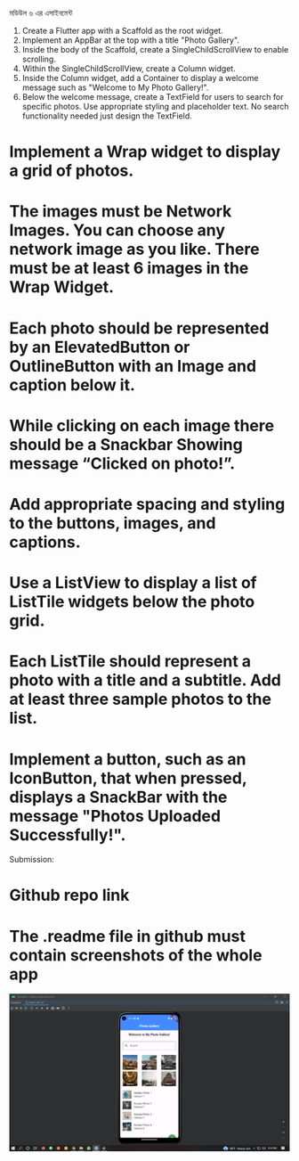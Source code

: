 মডিউল ৬ এর এসাইনমেন্ট
1. Create a Flutter app with a Scaffold as the root widget.
2. Implement an AppBar at the top with a title "Photo Gallery".
3. Inside the body of the Scaffold, create a SingleChildScrollView to enable scrolling.
4. Within the SingleChildScrollView, create a Column widget.
5. Inside the Column widget, add a Container to display a welcome message such as "Welcome to My Photo Gallery!".
6. Below the welcome message, create a TextField for users to search for specific photos. Use appropriate styling and placeholder text. No search functionality needed just design the TextField.

# Implement a Wrap widget to display a grid of photos.
# The images must be Network Images. You can choose any network image as you like. There must be at least 6 images in the Wrap Widget.
# Each photo should be represented by an ElevatedButton or OutlineButton with an Image and caption below it.
# While clicking on each image there should be a Snackbar Showing message “Clicked on photo!”.
# Add appropriate spacing and styling to the buttons, images, and captions.
# Use a ListView to display a list of ListTile widgets below the photo grid.
# Each ListTile should represent a photo with a title and a subtitle. Add at least three sample photos to the list.
# Implement a button, such as an IconButton, that when pressed, displays a SnackBar with the message "Photos Uploaded Successfully!".

Submission:
# Github repo link
# The .readme file in github must contain screenshots of the whole app

![img_1.png](img_1.png)
